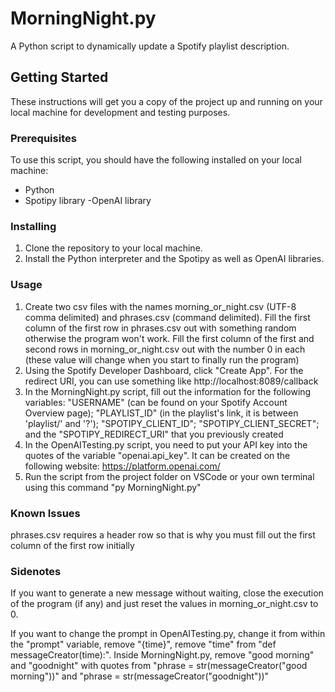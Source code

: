 # MorningNight.py

A Python script to dynamically update a Spotify playlist description.

## Getting Started

These instructions will get you a copy of the project up and running on your local machine for development and testing purposes.

### Prerequisites

To use this script, you should have the following installed on your local machine:

- Python
- Spotipy library
  -OpenAI library

### Installing

1. Clone the repository to your local machine.
2. Install the Python interpreter and the Spotipy as well as OpenAI libraries.

### Usage

1. Create two csv files with the names morning_or_night.csv (UTF-8 comma delimited) and phrases.csv (command delimited). Fill the first column of the first row in phrases.csv out with something random otherwise the program won't work. Fill the first column of the first and second rows in morning_or_night.csv out with the number 0 in each (these value will change when you start to finally run the program)
2. Using the Spotify Developer Dashboard, click "Create App". For the redirect URI, you can use something like http://localhost:8089/callback
3. In the MorningNight.py script, fill out the information for the following variables: "USERNAME" (can be found on your Spotify Account Overview page); "PLAYLIST_ID" (in the playlist's link, it is between 'playlist/' and '?'); "SPOTIPY_CLIENT_ID"; "SPOTIPY_CLIENT_SECRET"; and the "SPOTIPY_REDIRECT_URI" that you previously created
4. In the OpenAITesting.py script, you need to put your API key into the quotes of the variable "openai.api_key". It can be created on the following website: https://platform.openai.com/
5. Run the script from the project folder on VSCode or your own terminal using this command "py MorningNight.py"

### Known Issues

phrases.csv requires a header row so that is why you must fill out the first column of the first row initially

### Sidenotes

If you want to generate a new message without waiting, close the execution of the program (if any) and just reset the values in morning_or_night.csv to 0.

If you want to change the prompt in OpenAITesting.py, change it from within the "prompt" variable, remove "{time}", remove "time" from "def messageCreator(time):". Inside MorningNight.py, remove "good morning" and "goodnight" with quotes from "phrase = str(messageCreator("good morning"))" and "phrase = str(messageCreator("goodnight"))"
